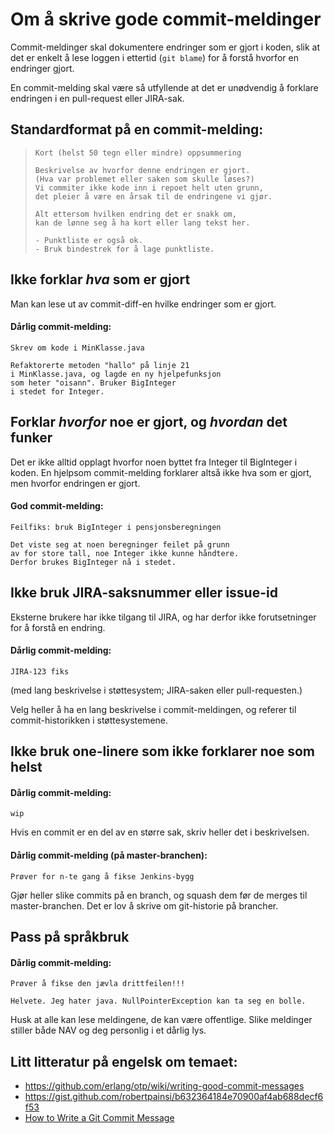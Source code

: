 # Om å skrive gode commit-meldinger

Commit-meldinger skal dokumentere endringer som er gjort i koden, slik at det er
enkelt å lese loggen i ettertid (`git blame`) for å forstå hvorfor en endringer gjort.

En commit-melding skal være så utfyllende at det er unødvendig å forklare endringen
i en pull-request eller JIRA-sak.

## Standardformat på en commit-melding:

> ```
> Kort (helst 50 tegn eller mindre) oppsummering
>
> Beskrivelse av hvorfor denne endringen er gjort.
> (Hva var problemet eller saken som skulle løses?)
> Vi commiter ikke kode inn i repoet helt uten grunn,
> det pleier å være en årsak til de endringene vi gjør.
>
> Alt ettersom hvilken endring det er snakk om,
> kan de lønne seg å ha kort eller lang tekst her.
>
> - Punktliste er også ok.
> - Bruk bindestrek for å lage punktliste.
> ```

## Ikke forklar *hva* som er gjort

Man kan lese ut av commit-diff-en hvilke
endringer som er gjort.

#### Dårlig commit-melding:

```
Skrev om kode i MinKlasse.java

Refaktorerte metoden "hallo" på linje 21
i MinKlasse.java, og lagde en ny hjelpefunksjon
som heter "oisann". Bruker BigInteger
i stedet for Integer.
```

## Forklar *hvorfor* noe er gjort, og *hvordan* det funker

Det er ikke alltid opplagt hvorfor noen
byttet fra Integer til BigInteger i koden.
En hjelpsom commit-melding forklarer altså
ikke hva som er gjort, men hvorfor endringen
er gjort.

#### God commit-melding:

```
Feilfiks: bruk BigInteger i pensjonsberegningen

Det viste seg at noen beregninger feilet på grunn
av for store tall, noe Integer ikke kunne håndtere.
Derfor brukes BigInteger nå i stedet.
```

## Ikke bruk JIRA-saksnummer eller issue-id

Eksterne brukere har ikke tilgang til JIRA, og har
derfor ikke forutsetninger for å forstå en endring.

#### Dårlig commit-melding:

```
JIRA-123 fiks
```

(med lang beskrivelse i støttesystem; JIRA-saken eller pull-requesten.)

Velg heller å ha en lang beskrivelse i commit-meldingen, og
referer til commit-historikken i støttesystemene.

## Ikke bruk one-linere som ikke forklarer noe som helst

#### Dårlig commit-melding:

```
wip
```

Hvis en commit er en del av en større sak, skriv heller
det i beskrivelsen.

#### Dårlig commit-melding (på master-branchen):

```
Prøver for n-te gang å fikse Jenkins-bygg
```

Gjør heller slike commits på en branch, og squash dem
før de merges til master-branchen. Det er lov å skrive om
git-historie på brancher.

## Pass på språkbruk

#### Dårlig commit-melding:

```
Prøver å fikse den jævla drittfeilen!!!

Helvete. Jeg hater java. NullPointerException kan ta seg en bolle.
```

Husk at alle kan lese meldingene, de kan være offentlige. Slike
meldinger stiller både NAV og deg personlig i et dårlig lys.

## Litt litteratur på engelsk om temaet:

- https://github.com/erlang/otp/wiki/writing-good-commit-messages
- https://gist.github.com/robertpainsi/b632364184e70900af4ab688decf6f53
- [How to Write a Git Commit Message](https://chris.beams.io/posts/git-commit/)

